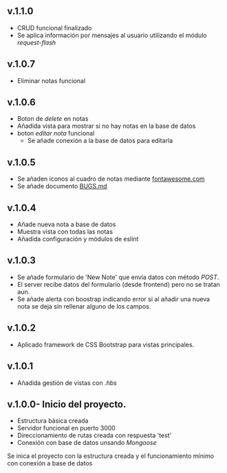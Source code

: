 ## v.1.1.0
- CRUD funcional finalizado
- Se aplica información por mensajes al usuario utilizando el módulo *request-flash*


## v.1.0.7
- Eliminar notas funcional


## v.1.0.6
- Boton de *delete* en notas
- Añadida vista para mostrar si no hay notas en la base de datos
- boton *editar nota* funcional
  - Se añade conexión a la base de datos para editarla


## v.1.0.5
- Se añaden iconos al cuadro de notas mediante [fontawesome.com](fontawesome.com)  
- Se añade documento [BUGS.md](BUGS.md)


## v.1.0.4
- Añade nueva nota a base de datos
- Muestra vista con todas las notas
- Añadida configuración y módulos de eslint


## v.1.0.3
- Se añade formulario de 'New Note' que envía datos con método *POST*.
- El server recibe datos del formulario (desde frontend) pero no se tratan aun.
- Se añade alerta con boostrap indicando error si al añadir una nueva nota se deja sin rellenar alguno de los campos.


## v.1.0.2
- Aplicado framework de CSS Bootstrap para vistas principales.


## v.1.0.1
- Añadida gestión de vistas con *.hbs*


## v.1.0.0- Inicio del proyecto.
- Estructura básica creada
- Servidor funcional en puerto 3000
- Direccionamiento de rutas creada con respuesta 'test'
- Conexión con base de datos unsando *Mongoose*

Se inica el proyecto con la estructura creada y el funcionamiento mínimo con conexión a base de datos